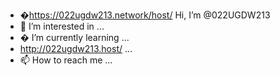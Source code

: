 - �https://022ugdw213.network/host/ Hi, I’m @022UGDW213
- 👀 I’m interested in ...
- � I’m currently learning ...
- http://022ugdw213.host/ ...
- 📫 How to reach me ...

<!---
022UGDW213/022UGDW213 is a ✨ special ✨ repository because its `README.md` (this file) appears on your GitHub profile.
You can click the Preview link to take a look at your changes.
--->

